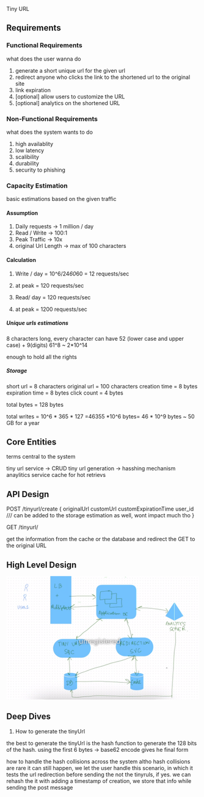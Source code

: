 Tiny URL


## Requirements

### Functional Requirements
what does the user wanna do

1. generate a short unique url for the given url
2. redirect anyone who clicks the link to the shortened url to the original site
3. link expiration
4. [optional] allow users to customize the URL
5. [optional] analytics on the shortened URL

### Non-Functional Requirements
what does the system wants to do

1. high availablity
2. low latency
3. scalibility
4. durability
5. security to phishing

### Capacity Estimation
basic estimations based on the given traffic

#### Assumption
1. Daily requests -> 1 million / day
2. Read / Write -> 100:1
3. Peak Traffic -> 10x
4. original Url Length -> max of 100 characters

#### Calculation

1. Write / day = 10^6/24*60*60 = 12 requests/sec
2. at peak = 120 requests/sec

1. Read/ day = 120 requests/sec
2. at peak = 1200 requests/sec

##### Unique urls estimations

8 characters long, every character can have 52 (lower case and upper case) + 9(digits)
61^8 ~ 2*10^14

enough to hold all the rights

##### Storage

short url = 8 characters
original url = 100 characters
creation time = 8 bytes
expiration time = 8 bytes
click count = 4 bytes

total bytes = 128 bytes

total writes = 10^6 * 365 * 127 =46355 *10^6 bytes= 46 * 10^9 bytes ~ 50 GB for a year


## Core Entities
terms central to the system

tiny url service -> CRUD
tiny url generation -> hasshing mechanism
anaylitics service
cache for hot retrievs

## API Design

POST /tinyurl/create
{
    originalUrl
    customUrl
    customExpirationTime
    user_id /// can be added to the storage estimation as well, wont impact much tho
}

GET /tinyurl/

get the information from the cache or the database and redirect the GET to the original URL


## High Level Design

![alt text](tinyurl-1.png)


## Deep Dives


1. How to generate the tinyUrl

the best to generate the tinyUrl is the hash function to generate the 128 bits of the hash.
using the first 6 bytes -> base62 encode gives he final form


how to handle the hash collisions across the system
altho hash collisions are rare it can still happen, we let the user handle this scenario, in which it tests the url redirection
before sending the not the tinyruls, if yes. we can rehash the it with adding a timestamp of creation, we store that info while sending the post message






